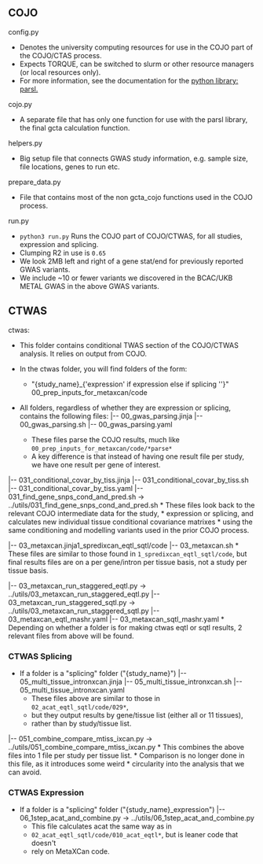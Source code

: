 ## COJO

config.py
  * Denotes the university computing resources for use in the COJO part of the COJO/CTAS process.
  * Expects TORQUE, can be switched to slurm or other resource managers (or local resources only).
  * For more information, see the documentation for the [python library: parsl.](https://parsl.readthedocs.io/en/stable/)

cojo.py
  * A separate file that has only one function for use with the parsl library, the final gcta calculation function.

helpers.py
  * Big setup file that connects GWAS study information, e.g. sample size, file locations, genes to run etc.

prepare_data.py
  * File that contains most of the non gcta_cojo functions used in the COJO process.

run.py
  * `python3 run.py` Runs the COJO part of COJO/CTWAS, for all studies, expression and splicing.
  * Clumping R2 in use is `0.65`
  * We look 2MB left and right of a gene stat/end for previously reported GWAS variants.
  * We include ~10 or fewer variants we discovered in the BCAC/UKB METAL GWAS in the above GWAS variants.


## CTWAS

ctwas:
  * This folder contains conditional TWAS section of the COJO/CTWAS analysis. It relies on output from COJO. 
  
  * In the ctwas folder, you will find folders of the form:
    * "{study_name}_{'expression' if expression else if splicing ''}"
    00_prep_inputs_for_metaxcan/code

  * All folders, regardless of whether they are expression or splicing, contains the following files:
  |-- 00_gwas_parsing.jinja
  |-- 00_gwas_parsing.sh
  |-- 00_gwas_parsing.yaml
    * These files parse the COJO results, much like `00_prep_inputs_for_metaxcan/code/*parse*`
    * A key difference is that instead of having one result file per study, we have one result per gene of interest.


  |-- 031_conditional_covar_by_tiss.jinja
  |-- 031_conditional_covar_by_tiss.sh
  |-- 031_conditional_covar_by_tiss.yaml
  |-- 031_find_gene_snps_cond_and_pred.sh -> ../utils/031_find_gene_snps_cond_and_pred.sh
    * These files look back to the relevant COJO intermediate data for the study,
    * expression or splicing, and calculates new individual tissue conditional covariance matrixes
    * using the same conditioning and modelling variants used in the prior COJO process.

  |-- 03_metaxcan.jinja1_spredixcan_eqtl_sqtl/code
  |-- 03_metaxcan.sh
    * These files  are similar to those found in `1_spredixcan_eqtl_sqtl/code`, but final results files are on a per gene/intron per tissue basis, not a study per tissue basis.

  |-- 03_metaxcan_run_staggered_eqtl.py -> ../utils/03_metaxcan_run_staggered_eqtl.py
  |-- 03_metaxcan_run_staggered_sqtl.py -> ../utils/03_metaxcan_run_staggered_sqtl.py
  |-- 03_metaxcan_eqtl_mashr.yaml
  |-- 03_metaxcan_sqtl_mashr.yaml
    * Depending on whether a folder is for making ctwas eqtl or sqtl results, 2 relevant files from above will be found.
### CTWAS Splicing
  * If a folder is a "splicing" folder ("{study_name}")
  |-- 05_multi_tissue_intronxcan.jinja
  |-- 05_multi_tissue_intronxcan.sh
  |-- 05_multi_tissue_intronxcan.yaml
    * These files above are similar to those in `02_acat_eqtl_sqtl/code/029*`,
    * but they output results by gene/tissue list (either all or 11 tissues),
    * rather than by study/tissue list.

  |-- 051_combine_compare_mtiss_ixcan.py -> ../utils/051_combine_compare_mtiss_ixcan.py
    * This combines the above files into 1 file per study per tissue list.
    * Comparison is no longer done in this file, as it introduces some weird
    * circularity into the analysis that we can avoid.
  
### CTWAS Expression
  * If a folder is a "splicing" folder ("{study_name}_expression")
  |-- 06_1step_acat_and_combine.py -> ../utils/06_1step_acat_and_combine.py
    * This file calculates acat the same way as in
    * `02_acat_eqtl_sqtl/code/010_acat_eqtl*`, but is leaner code that doesn't
    * rely on MetaXCan code.